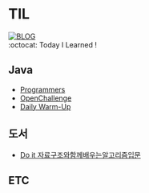 # TIL
[![BLOG](https://user-images.githubusercontent.com/64590527/93013994-23cbd480-f5e8-11ea-971f-2837fc49ba5d.JPG)](https://ljg960730.tistory.com/)    
:octocat: Today I Learned !


## Java
* [Programmers](https://github.com/Jaekeun-Lee/TIL/tree/master/JAVA/Programmers)
* [OpenChallenge](https://github.com/Jaekeun-Lee/TIL/tree/master/JAVA/OpenChallenge)
* [Daily Warm-Up](https://github.com/Jaekeun-Lee/TIL/tree/master/JAVA/Warm-Up)



## 도서
* [Do it 자료구조와함께배우는알고리즘입문](https://github.com/Jaekeun-Lee/TIL)


## ETC
